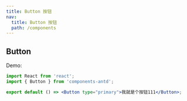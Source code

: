 ```yaml
---
title: Button 按钮
nav:
  title: Button 按钮
  path: /components
---
```


## Button

Demo:

```jsx
import React from 'react';
import { Button } from 'components-antd';

export default () => <Button type="primary">我就是个按钮111</Button>;
```
